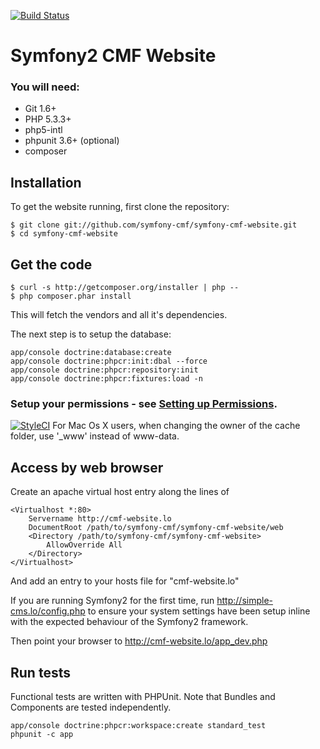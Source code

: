 [![Build Status](https://travis-ci.org/symfony-cmf/symfony-cmf-website.svg?branch=master)](https://travis-ci.org/symfony-cmf/symfony-cmf-website)

# Symfony2 CMF Website

### You will need:
  * Git 1.6+
  * PHP 5.3.3+
  * php5-intl
  * phpunit 3.6+ (optional)
  * composer

## Installation
To get the website running, first clone the repository:

    $ git clone git://github.com/symfony-cmf/symfony-cmf-website.git
    $ cd symfony-cmf-website

## Get the code

    $ curl -s http://getcomposer.org/installer | php --
    $ php composer.phar install

This will fetch the vendors and all it's dependencies.

The next step is to setup the database:

    app/console doctrine:database:create
    app/console doctrine:phpcr:init:dbal --force
    app/console doctrine:phpcr:repository:init
    app/console doctrine:phpcr:fixtures:load -n

### Setup your permissions - see [Setting up Permissions](http://symfony.com/doc/current/book/installation.html#configuration-and-setup).
[![StyleCI](https://styleci.io/repos/806312/shield)](https://styleci.io/repos/806312)
For Mac Os X users, when changing the owner of the cache folder, use '_www' instead of www-data.

## Access by web browser

Create an apache virtual host entry along the lines of

    <Virtualhost *:80>
        Servername http://cmf-website.lo
        DocumentRoot /path/to/symfony-cmf/symfony-cmf-website/web
        <Directory /path/to/symfony-cmf/symfony-cmf-website>
            AllowOverride All
        </Directory>
    </Virtualhost>

And add an entry to your hosts file for "cmf-website.lo"

If you are running Symfony2 for the first time, run http://simple-cms.lo/config.php to ensure your
system settings have been setup inline with the expected behaviour of the Symfony2 framework.

Then point your browser to http://cmf-website.lo/app_dev.php

## Run tests

Functional tests are written with PHPUnit. Note that Bundles and Components are tested independently.

    app/console doctrine:phpcr:workspace:create standard_test
    phpunit -c app
